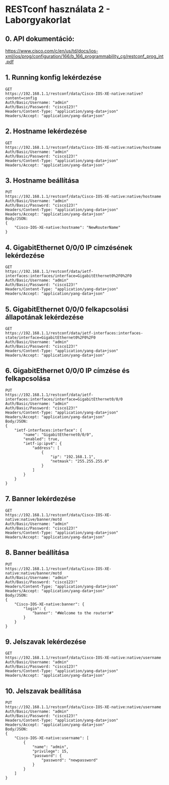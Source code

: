 # RESTconf használata 2 - Laborgyakorlat

## 0. API dokumentáció: 

https://www.cisco.com/c/en/us/td/docs/ios-xml/ios/prog/configuration/166/b_166_programmability_cg/restconf_prog_int.pdf


## 1. Running konfig lekérdezése
```console
GET
https://192.168.1.1/restconf/data/Cisco-IOS-XE-native:native?content=config
Auth/Basic/Username: "admin"
Auth/Basic/Password: "cisco123!"
Headers/Content-Type: "application/yang-data+json"
Headers/Accept: "application/yang-data+json"
```

## 2. Hostname lekérdezése

```console
GET
https://192.168.1.1/restconf/data/Cisco-IOS-XE-native:native/hostname
Auth/Basic/Username: "admin"
Auth/Basic/Password: "cisco123!"
Headers/Content-Type: "application/yang-data+json"
Headers/Accept: "application/yang-data+json"
```

## 3. Hostname beállítása
```console
PUT
https://192.168.1.1/restconf/data/Cisco-IOS-XE-native:native/hostname
Auth/Basic/Username: "admin"
Auth/Basic/Password: "cisco123!"
Headers/Content-Type: "application/yang-data+json"
Headers/Accept: "application/yang-data+json"
Body/JSON:
{
    "Cisco-IOS-XE-native:hostname": "NewRouterName"
}
```

## 4. GigabitEthernet 0/0/0 IP címzésének lekérdezése
```console
GET
https://192.168.1.1/restconf/data/ietf-interfaces:interfaces/interface=GigabitEthernet0%2F0%2F0
Auth/Basic/Username: "admin"
Auth/Basic/Password: "cisco123!"
Headers/Content-Type: "application/yang-data+json"
Headers/Accept: "application/yang-data+json"
```

## 5. GigabitEthernet 0/0/0 felkapcsolási állapotának lekérdezése
```console
GET
https://192.168.1.1/restconf/data/ietf-interfaces:interfaces-state/interface=GigabitEthernet0%2F0%2F0
Auth/Basic/Username: "admin"
Auth/Basic/Password: "cisco123!"
Headers/Content-Type: "application/yang-data+json"
Headers/Accept: "application/yang-data+json"
```

## 6. GigabitEthernet 0/0/0 IP címzése és felkapcsolása
```console
PUT
https://192.168.1.1/restconf/data/ietf-interfaces:interfaces/interface=GigabitEthernet0/0/0
Auth/Basic/Username: "admin"
Auth/Basic/Password: "cisco123!"
Headers/Content-Type: "application/yang-data+json"
Headers/Accept: "application/yang-data+json"
Body/JSON:
{
    "ietf-interfaces:interface": {
        "name": "GigabitEthernet0/0/0",
        "enabled": true,
        "ietf-ip:ipv4": {
            "address": [
                {
                    "ip": "192.168.1.1",
                    "netmask": "255.255.255.0"
                }
            ]
        }
    }
}
```

## 7. Banner lekérdezése
```console
GET
https://192.168.1.1/restconf/data/Cisco-IOS-XE-native:native/banner/motd
Auth/Basic/Username: "admin"
Auth/Basic/Password: "cisco123!"
Headers/Content-Type: "application/yang-data+json"
Headers/Accept: "application/yang-data+json"
```

## 8. Banner beállítása
```console
PUT
https://192.168.1.1/restconf/data/Cisco-IOS-XE-native:native/banner/motd
Auth/Basic/Username: "admin"
Auth/Basic/Password: "cisco123!"
Headers/Content-Type: "application/yang-data+json"
Headers/Accept: "application/yang-data+json"
Body/JSON:
{
    "Cisco-IOS-XE-native:banner": {
        "login": {
            "banner": "#Welcome to the router!#"
        }
    }
}
```

## 9. Jelszavak lekérdezése
```console
GET
https://192.168.1.1/restconf/data/Cisco-IOS-XE-native:native/username
Auth/Basic/Username: "admin"
Auth/Basic/Password: "cisco123!"
Headers/Content-Type: "application/yang-data+json"
Headers/Accept: "application/yang-data+json"
```

## 10. Jelszavak beállítása
```console
PUT
https://192.168.1.1/restconf/data/Cisco-IOS-XE-native:native/username
Auth/Basic/Username: "admin"
Auth/Basic/Password: "cisco123!"
Headers/Content-Type: "application/yang-data+json"
Headers/Accept: "application/yang-data+json"
Body/JSON:
{
    "Cisco-IOS-XE-native:username": [
        {
            "name": "admin",
            "privilege": 15,
            "password": {
                "password": "newpassword"
            }
        }
    ]
}
```
